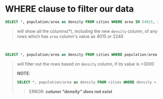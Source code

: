 # WHERE clause to filter our data

```sql
SELECT *, population/area as density FROM cities WHERE area IN (4015, 2240)
```
> will show all the columns(*), including the new `density` column, of any rows which has `area` column's value as 4015 or 2240

<br>



```sql
SELECT *, population/area as density FROM cities WHERE population/area > 3000
```
> will filter out the rows based on `density` column, if its value is >3000
>
>
>**NOTE**:
>```sql
>SELECT *, population/area as density FROM cities WHERE density > 3000
>```
>> ERROR: ***column "density" does not exist***<br>

